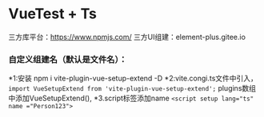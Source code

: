 # VueTest + Ts
三方库平台：https://www.npmjs.com/
三方UI组建：element-plus.gitee.io


### 自定义组建名（默认是文件名）：
*1:安装 npm i vite-plugin-vue-setup-extend -D
*2:vite.congi.ts文件中引入，
```import VueSetupExtend from 'vite-plugin-vue-setup-extend';```
plugins数组中添加VueSetupExtend(),
*3.script标签添加name
```<script setup lang="ts" name ="Person123">```



